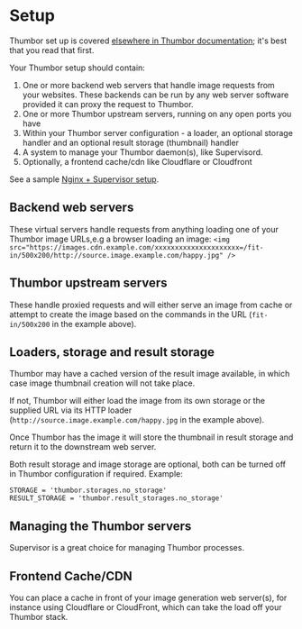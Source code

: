 # Setup

Thumbor set up is covered [elsewhere in Thumbor documentation](https://thumbor.readthedocs.io/en/latest/installing.html); it's best that you read that first.

Your Thumbor setup should contain:

1. One or more backend web servers that handle image requests from your websites. These backends can be run by any web server software provided it can proxy the request to Thumbor.
2. One or more Thumbor upstream servers, running on any open ports you have
3. Within your Thumbor server configuration - a loader, an optional storage handler and an optional result storage (thumbnail) handler
4. A system to manage your Thumbor daemon(s), like Supervisord.
5. Optionally, a frontend cache/cdn like Cloudflare or Cloudfront

See a sample [Nginx + Supervisor setup](./100_Nginx_Supervisor.md).

## Backend web servers

These virtual servers handle requests from anything loading one of your Thumbor image URLs,e.g a browser loading an image:
```<img src="https://images.cdn.example.com/xxxxxxxxxxxxxxxxxxxxx=/fit-in/500x200/http://source.image.example.com/happy.jpg" />```

## Thumbor upstream servers
These handle proxied requests and will either serve an image from cache or attempt to create the image based on the commands in the URL (```fit-in/500x200``` in the example above).

## Loaders, storage and result storage
Thumbor may have a cached version of the result image available, in which case image thumbnail creation will not take place.

If not, Thumbor will either load the image from its own storage or the supplied URL via its HTTP loader (```http://source.image.example.com/happy.jpg``` in the example above).

Once Thumbor has the image it will store the thumbnail in result storage and return it to the downstream web server.

Both result storage and image storage are optional, both can be turned off in Thumbor configuration if required. Example:
```
STORAGE = 'thumbor.storages.no_storage'
RESULT_STORAGE = 'thumbor.result_storages.no_storage'
```

## Managing the Thumbor servers
Supervisor is a great choice for managing Thumbor processes.

## Frontend Cache/CDN

You can place a cache in front of your image generation web server(s), for instance using Cloudflare or CloudFront, which can take the load off your Thumbor stack.
